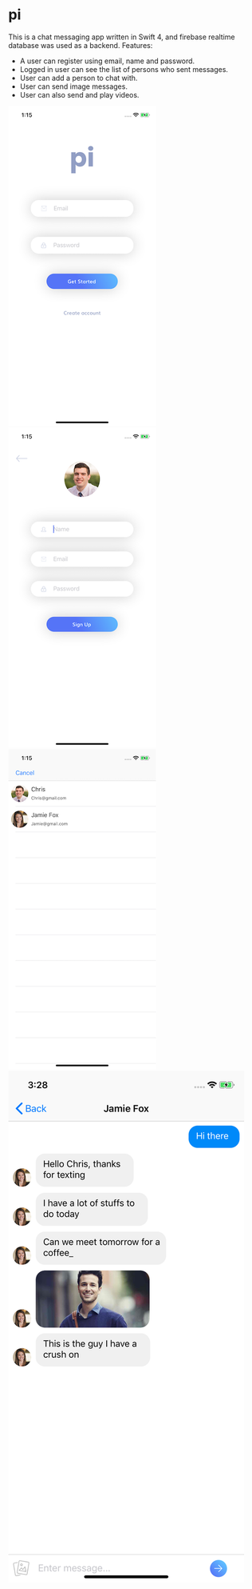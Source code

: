 # pi
This is a chat messaging app written in Swift 4, and firebase realtime database was used as a backend. Features:
- A user can register using email, name and password.
- Logged in user can see the list of persons who sent messages.
- User can add a person to chat with.
- User can send image messages.
- User can also send and play videos.

![ScreenShot1](https://github.com/nasim-ahmed/pi/blob/master/screen1.png)![ScreenShot2](https://github.com/nasim-ahmed/pi/blob/master/screen2.png)![ScreenShot3](https://github.com/nasim-ahmed/pi/blob/master/screen3.png)![ScreenShot4](https://github.com/nasim-ahmed/pi/blob/master/screen5.png)
